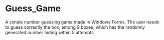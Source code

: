 # Guess_Game
 A simple number guessing game made in Windows Forms. The user needs to guess correctly the box, among 9 boxes, which has the randomly generated number hiding within 5 attempts
